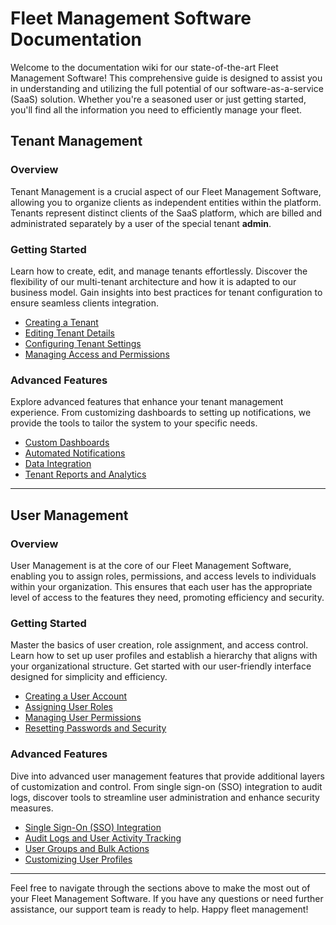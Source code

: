 # Fleet Management Software Documentation

Welcome to the documentation wiki for our state-of-the-art Fleet Management Software! This comprehensive guide is designed to assist you in understanding and utilizing the full potential of our software-as-a-service (SaaS) solution. Whether you're a seasoned user or just getting started, you'll find all the information you need to efficiently manage your fleet.

## Tenant Management

### Overview

Tenant Management is a crucial aspect of our Fleet Management Software, allowing you to organize clients as independent entities within the platform. Tenants represent distinct clients of the SaaS platform, which are billed and administrated separately by a user of the special tenant **admin**.

### Getting Started

Learn how to create, edit, and manage tenants effortlessly. Discover the flexibility of our multi-tenant architecture and how it is adapted to our business model. Gain insights into best practices for tenant configuration to ensure seamless clients integration.

- [Creating a Tenant](#)
- [Editing Tenant Details](#)
- [Configuring Tenant Settings](#)
- [Managing Access and Permissions](#)

### Advanced Features

Explore advanced features that enhance your tenant management experience. From customizing dashboards to setting up notifications, we provide the tools to tailor the system to your specific needs.

- [Custom Dashboards](#)
- [Automated Notifications](#)
- [Data Integration](#)
- [Tenant Reports and Analytics](#)

---

## User Management

### Overview

User Management is at the core of our Fleet Management Software, enabling you to assign roles, permissions, and access levels to individuals within your organization. This ensures that each user has the appropriate level of access to the features they need, promoting efficiency and security.

### Getting Started

Master the basics of user creation, role assignment, and access control. Learn how to set up user profiles and establish a hierarchy that aligns with your organizational structure. Get started with our user-friendly interface designed for simplicity and efficiency.

- [Creating a User Account](#)
- [Assigning User Roles](#)
- [Managing User Permissions](#)
- [Resetting Passwords and Security](#)

### Advanced Features

Dive into advanced user management features that provide additional layers of customization and control. From single sign-on (SSO) integration to audit logs, discover tools to streamline user administration and enhance security measures.

- [Single Sign-On (SSO) Integration](#)
- [Audit Logs and User Activity Tracking](#)
- [User Groups and Bulk Actions](#)
- [Customizing User Profiles](#)

---

Feel free to navigate through the sections above to make the most out of your Fleet Management Software. If you have any questions or need further assistance, our support team is ready to help. Happy fleet management!